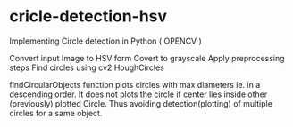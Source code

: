# cricle-detection-hsv
Implementing Circle detection in Python ( OPENCV )

Convert input Image to HSV form
Covert to grayscale
Apply preprocessing steps
Find circles using cv2.HoughCircles

findCircularObjects function plots circles with max diameters ie. in a descending order.
It does not plots the circle if center lies inside other (previously) plotted Circle. Thus avoiding detection(plotting) of multiple circles for a same object.
